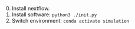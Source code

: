 0. Install nextflow.
1. Install software: `python3 ./init.py`
2. Switch environment: `conda activate simulation`
